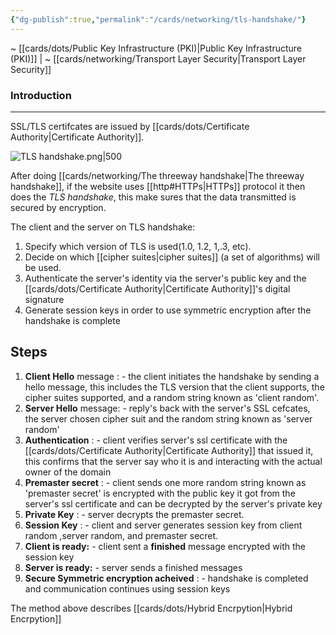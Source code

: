 ```yaml
---
{"dg-publish":true,"permalink":"/cards/networking/tls-handshake/"}
---
```


~ [[cards/dots/Public Key Infrastructure (PKI)\|Public Key Infrastructure (PKI)]] | ~ [[cards/networking/Transport Layer Security\|Transport Layer Security]]
### Introduction
---
SSL/TLS certifcates are issued by [[cards/dots/Certificate Authority\|Certificate Authority]].

![TLS handshake.png|500](/img/user/cards/networking/images/TLS%20handshake.png)

After doing [[cards/networking/The threeway handshake\|The threeway handshake]], if the website uses [[http#HTTPs\|HTTPs]] protocol it then does the *TLS handshake*, this make sures that the data transmitted is secured by encryption.

The client and the server on TLS handshake:

1. Specify which version of TLS is used(1.0, 1.2, 1,.3, etc).
2. Decide on which [[cipher suites\|cipher suites]] (a set of algorithms) will be used.
3. Authenticate the server's identity via the server's public key and the [[cards/dots/Certificate Authority\|Certificate Authority]]'s digital signature
4. Generate session keys in order to use symmetric encryption after the handshake is complete

## Steps

1. **Client Hello** message : - the client initiates the handshake by sending a hello message, this includes the TLS version that the client supports, the cipher suites supported, and a random string known as 'client random'.
2. **Server Hello** message: - reply's back with the server's SSL cefcates, the server chosen cipher suit and the random string known as 'server random'
3. **Authentication** : - client verifies server's ssl certificate with the [[cards/dots/Certificate Authority\|Certificate Authority]] that issued it, this confirms that the server say who it is and interacting with the actual owner of the domain
4. **Premaster secret** : - client sends one more random string known as 'premaster secret' is encrypted with the public key it got from the server's ssl certificate and can be decrypted by the server's private key
5. **Private Key** : - server decrypts the premaster secret.
6. **Session Key** : - client and server generates session key from client random ,server random, and premaster secret.
7. **Client is ready:** - client sent a **finished** message encrypted with the session key
8. **Server is ready:** - server sends a finished messages      
9. **Secure Symmetric encryption acheived** : - handshake is completed and communication continues using session keys 

The method above describes [[cards/dots/Hybrid Encrpytion\|Hybrid Encrpytion]]